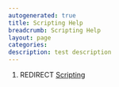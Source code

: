 ```yaml
---
autogenerated: true
title: Scripting Help
breadcrumb: Scripting Help
layout: page
categories: 
description: test description
---
```


1.  REDIRECT [Scripting](Scripting)
